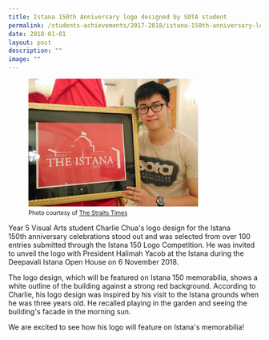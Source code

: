 ```yaml
---
title: Istana 150th Anniversary logo designed by SOTA student
permalink: /students-achievements/2017-2018/istana-150th-anniversary-logo-designed-by-sota-student/
date: 2018-01-01
layout: post
description: ""
image: ""
---
```

<figure>
<img style="width:80%" src="/images/hzchong1106.jpg">
	<figcaption><small>Photo courtesy of&nbsp;<a href="https://www.straitstimes.com/singapore/istana-open-house-to-be-held-at-night-for-the-first-time-next-year-as-part-of-150th">The Straits Times</a></small></figcaption>
</figure>

Year 5 Visual Arts student Charlie Chua's logo design for the Istana 150th&nbsp;anniversary celebrations stood out and was selected from over 100 entries submitted through the Istana 150 Logo Competition. He was invited to unveil the logo with President Halimah Yacob at the Istana during the Deepavali Istana Open House on 6 November 2018.&nbsp;  
  
The logo design, which will be featured on Istana 150 memorabilia, shows a white outline of the building against a strong red background.&nbsp;According to Charlie, his logo design was inspired by his visit to the Istana grounds when he was three years old. He recalled playing in the garden and seeing the building's facade in the morning sun.  
  
We are excited to see how his logo will feature on Istana's memorabilia!